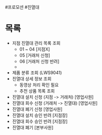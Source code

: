 #프로모션 #진열대
# 목록
- 지점 진열대 관리 목록 조회 
	- 01 ~ 04 [지점X]
	- 05 [거래처 신청]
	- 06 [거래처 신청 반려]
	- 
- 제품 분류 조회 (LWS9041)
- 진열대 상세 정보 조회
	- 동영상 처리 확인 필요
	- 추천 상품 목록 조회
- 진열대 설치 신청 (지점 -> 거래처) [영업사원]
- 진열대 회수 신청 (거래처 -> 진열대) [영업사원]
- 진열대 폐기 신청 [영업사원]
- 진열대 설치 승인 반려 [지점장]
- 진열대 회수 승인 반려 [지점장]
- 진열대 폐기 [본부사원]